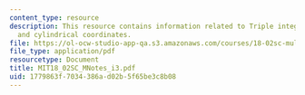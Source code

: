 ```yaml
---
content_type: resource
description: This resource contains information related to Triple integrals in rectangular
  and cylindrical coordinates.
file: https://ol-ocw-studio-app-qa.s3.amazonaws.com/courses/18-02sc-multivariable-calculus-fall-2010/1779863f7034386ad02b5f65be3c8b08_MIT18_02SC_MNotes_i3.pdf
file_type: application/pdf
resourcetype: Document
title: MIT18_02SC_MNotes_i3.pdf
uid: 1779863f-7034-386a-d02b-5f65be3c8b08
---
```

